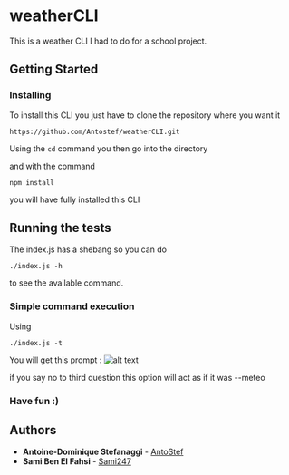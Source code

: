 # weatherCLI

This is a weather CLI I had to do for a school project.

## Getting Started

### Installing

To install this CLI you just have to clone the repository where you want it

```
https://github.com/Antostef/weatherCLI.git
```

Using the ```cd``` command you then go into the directory

and with the command

```
npm install
```

you will have fully installed this CLI

## Running the tests 

The index.js has a shebang so you can do

```
./index.js -h
```

to see the available command.

### Simple command execution

Using 

```
./index.js -t
```
You will get this prompt :
![alt text](https://imgur.com/a/hMhDQBP)

if you say no to third question this option will act as if it was --meteo

### Have fun :)

## Authors

* **Antoine-Dominique Stefanaggi** - [AntoStef](https://github.com/Antostef)
* **Sami Ben El Fahsi** - [Sami247](https://github.com/Sami247)
